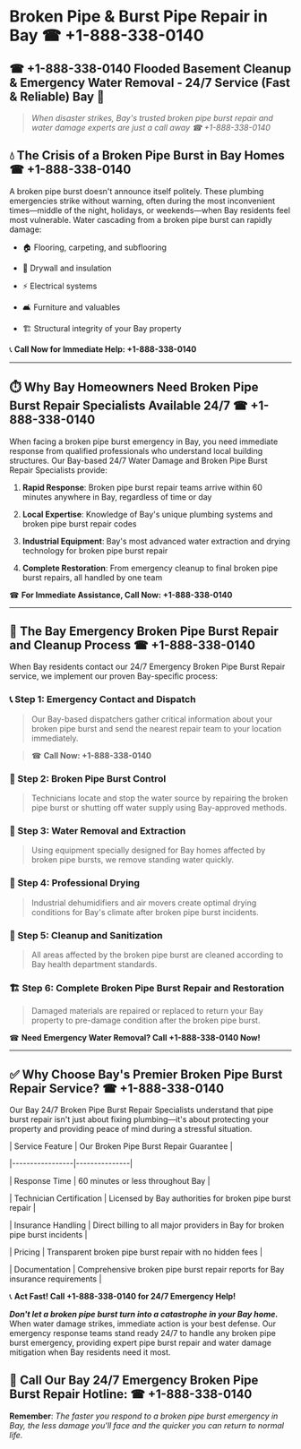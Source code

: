 # Broken Pipe & Burst Pipe Repair in Bay ☎ +1-888-338-0140  
## ☎ +1-888-338-0140 Flooded Basement Cleanup & Emergency Water Removal - 24/7 Service (Fast & Reliable) Bay 🚨  

> *When disaster strikes, Bay's trusted broken pipe burst repair and water damage experts are just a call away ☎ +1-888-338-0140*  

## 💧 The Crisis of a Broken Pipe Burst in Bay Homes ☎ +1-888-338-0140  

A broken pipe burst doesn't announce itself politely. These plumbing emergencies strike without warning, often during the most inconvenient times—middle of the night, holidays, or weekends—when Bay residents feel most vulnerable. Water cascading from a broken pipe burst can rapidly damage:  

* 🏠 Flooring, carpeting, and subflooring  
* 🧱 Drywall and insulation  
* ⚡ Electrical systems  
* 🛋️ Furniture and valuables  
* 🏗️ Structural integrity of your Bay property  

📞 **Call Now for Immediate Help: +1-888-338-0140**  

---  

## ⏱️ Why Bay Homeowners Need Broken Pipe Burst Repair Specialists Available 24/7 ☎ +1-888-338-0140  

When facing a broken pipe burst emergency in Bay, you need immediate response from qualified professionals who understand local building structures. Our Bay-based 24/7 Water Damage and Broken Pipe Burst Repair Specialists provide:  

1. **Rapid Response**: Broken pipe burst repair teams arrive within 60 minutes anywhere in Bay, regardless of time or day  
2. **Local Expertise**: Knowledge of Bay's unique plumbing systems and broken pipe burst repair codes  
3. **Industrial Equipment**: Bay's most advanced water extraction and drying technology for broken pipe burst repair  
4. **Complete Restoration**: From emergency cleanup to final broken pipe burst repairs, all handled by one team  

☎ **For Immediate Assistance, Call Now: +1-888-338-0140**  

---  

## 🔧 The Bay Emergency Broken Pipe Burst Repair and Cleanup Process ☎ +1-888-338-0140  

When Bay residents contact our 24/7 Emergency Broken Pipe Burst Repair service, we implement our proven Bay-specific process:  

### 📞 Step 1: Emergency Contact and Dispatch  
> Our Bay-based dispatchers gather critical information about your broken pipe burst and send the nearest repair team to your location immediately.  
> ☎ **Call Now: +1-888-338-0140**  

### 🚿 Step 2: Broken Pipe Burst Control  
> Technicians locate and stop the water source by repairing the broken pipe burst or shutting off water supply using Bay-approved methods.  

### 🌊 Step 3: Water Removal and Extraction  
> Using equipment specially designed for Bay homes affected by broken pipe bursts, we remove standing water quickly.  

### 💨 Step 4: Professional Drying  
> Industrial dehumidifiers and air movers create optimal drying conditions for Bay's climate after broken pipe burst incidents.  

### 🧼 Step 5: Cleanup and Sanitization  
> All areas affected by the broken pipe burst are cleaned according to Bay health department standards.  

### 🏗️ Step 6: Complete Broken Pipe Burst Repair and Restoration  
> Damaged materials are repaired or replaced to return your Bay property to pre-damage condition after the broken pipe burst.  

☎ **Need Emergency Water Removal? Call +1-888-338-0140 Now!**  

---  

## ✅ Why Choose Bay's Premier Broken Pipe Burst Repair Service? ☎ +1-888-338-0140  

Our Bay 24/7 Broken Pipe Burst Repair Specialists understand that pipe burst repair isn't just about fixing plumbing—it's about protecting your property and providing peace of mind during a stressful situation.  

| Service Feature | Our Broken Pipe Burst Repair Guarantee |  
|-----------------|---------------|  
| Response Time | 60 minutes or less throughout Bay |  
| Technician Certification | Licensed by Bay authorities for broken pipe burst repair |  
| Insurance Handling | Direct billing to all major providers in Bay for broken pipe burst incidents |  
| Pricing | Transparent broken pipe burst repair with no hidden fees |  
| Documentation | Comprehensive broken pipe burst repair reports for Bay insurance requirements |  

📞 **Act Fast! Call +1-888-338-0140 for 24/7 Emergency Help!**  

***Don't let a broken pipe burst turn into a catastrophe in your Bay home.*** When water damage strikes, immediate action is your best defense. Our emergency response teams stand ready 24/7 to handle any broken pipe burst emergency, providing expert pipe burst repair and water damage mitigation when Bay residents need it most.  

## 📱 Call Our Bay 24/7 Emergency Broken Pipe Burst Repair Hotline: ☎ +1-888-338-0140  

**Remember**: *The faster you respond to a broken pipe burst emergency in Bay, the less damage you'll face and the quicker you can return to normal life.*